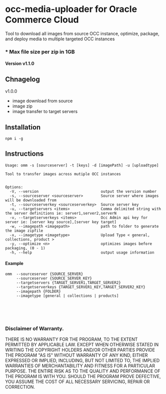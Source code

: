 # occ-media-uploader for Oracle Commerce Cloud
Tool to download all images from source OCC instance, optimize, package, and deploy media to multiple targeted OCC instances

### * Max file size per zip in 1GB


#### Version v1.1.0

## Chnagelog

v1.0.0
- image download from source
- image zip 
- image transfer to target servers

## Installation
```$xslt
npm i -g
```

## Instructions

```
Usage: omm -s [sourceserver] -t [keys] -d [imagePath] -u [uploadtype]

Tool to transfer images across mutiple OCC instances
 

Options:
  -V, --version                            output the version number
  -s, --sourceserver <sourceserver>        Source server where images will be downloaded from
  -t, --sourceserverkey <sourceserverkey>  Source server key
  -u, --targetservers <items>              Comma delimited string with the server definitions ie: server1,server2,serverN
  -v, --targetserverkeys <items>           Occ Admin api key for server ie: [server key source],[server key target]
  -w, --imagepath <imagepath>              path to folder to generate the image zipfile
  -x, --imagetype <imagetype>              Upload Type < general, collections, product >
  -y, --optimize <n>                       optimizes images before packaging, (0 - 1)
  -h, --help                               output usage information  
```

#### Example

```$xslt
omm  --sourceserver {SOURCE_SERVER} 
     --sourceserver {SOURCE_SERVER_KEY} 
     --targetservers {TARGET_SERVER1,TARGET_SERVER2}
     --targetserverkeys {TARGET_SERVER1_KEY,TARGET_SERVER2_KEY}  
     --imagepath {FOLDER} 
     --imagetype [general | collections | products]
```


<br/><br/><br/>
### Disclaimer of Warranty.

  THERE IS NO WARRANTY FOR THE PROGRAM, TO THE EXTENT PERMITTED BY
APPLICABLE LAW.  EXCEPT WHEN OTHERWISE STATED IN WRITING THE COPYRIGHT
HOLDERS AND/OR OTHER PARTIES PROVIDE THE PROGRAM "AS IS" WITHOUT WARRANTY
OF ANY KIND, EITHER EXPRESSED OR IMPLIED, INCLUDING, BUT NOT LIMITED TO,
THE IMPLIED WARRANTIES OF MERCHANTABILITY AND FITNESS FOR A PARTICULAR
PURPOSE.  THE ENTIRE RISK AS TO THE QUALITY AND PERFORMANCE OF THE PROGRAM
IS WITH YOU.  SHOULD THE PROGRAM PROVE DEFECTIVE, YOU ASSUME THE COST OF
ALL NECESSARY SERVICING, REPAIR OR CORRECTION.
